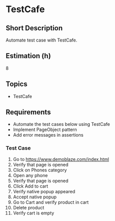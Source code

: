 # TestCafe

## Short Description

Automate test case with TestCafe.

## Estimation (h)

8

## Topics

* TestCafe

## Requirements

* Automate the test cases below using TestCafe
* Implement PageObject pattern
* Add error messages in assertions

### Test Case

1. Go to <https://www.demoblaze.com/index.html>
2. Verify that page is opened
3. Click on Phones category
4. Open any phone
5. Verify that page is opened
6. Click Add to cart
7. Verify native popup appeared
8. Accept native popup
9. Go to Cart and verify product in cart
10. Delete product
11. Verify cart is empty
